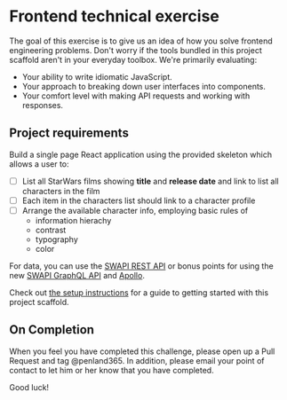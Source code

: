 # Frontend technical exercise


The goal of this exercise is to give us an idea of how you solve frontend
engineering problems. Don't worry if the tools bundled in this project scaffold
aren't in your everyday toolbox. We're primarily evaluating:

- Your ability to write idiomatic JavaScript.
- Your approach to breaking down user interfaces into components.
- Your comfort level with making API requests and working with responses.

## Project requirements

Build a single page React application using the provided skeleton which allows a user to:

- [ ] List all StarWars films showing **title** and **release date** and link
    to list all characters in the film
- [ ] Each item in the characters list should link to a character profile
- [ ] Arrange the available character info, employing basic rules of
  - information hierachy
  - contrast
  - typography
  - color

For data, you can use the [SWAPI REST API](https://swapi.co/documentation) or
bonus points for using the new [SWAPI GraphQL
API](http://graphql.org/swapi-graphql/) and
[Apollo](http://dev.apollodata.com/react/).

Check out [the setup instructions](setup.md) for a guide to getting started
with this project scaffold.

## On Completion
When you feel you have completed this challenge, please open up a Pull Request
and tag @penland365. In addition, please email your point of contact to let him
or her know that you have completed.

Good luck!

